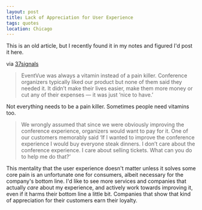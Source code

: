 ```yaml
---
layout: post
title: Lack of Appreciation for User Experience
tags: quotes
location: Chicago
---
```


This is an old article, but I recently found it in my notes and
figured I'd post it here.

via [37signals](http://37signals.com/svn/posts/2682-the-creators-of-no-longer-with-us-products-explain-what-went-wrong)

> EventVue was always a vitamin instead of a pain killer. Conference organizers typically liked our product but none of them said they needed it. It didn&rsquo;t make their lives easier, make them more money or cut any of their expenses &mdash; it was just &lsquo;nice to have.&rsquo;

Not everything needs to be a pain killer. Sometimes people need vitamins too.

> We wrongly assumed that since we were obviously improving the conference experience, organizers would want to pay for it. One of our customers memorably said &lsquo;If I wanted to improve the conference experience I would buy everyone steak dinners. I don&rsquo;t care about the conference experience. I care about selling tickets. What can you do to help me do that?&rsquo;

This mentality that the user experience doesn't matter unless it
solves some core pain is an unfortunate one for consumers, albeit
necessary for the company's bottom line. I'd like to see more services
and companies that actually *care* about my experience, and actively
work towards improving it, even if it harms their bottom line a little
bit. Companies that show that kind of appreciation for their customers
earn their loyalty.